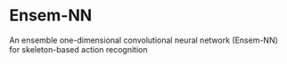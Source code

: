 # Ensem-NN
An ensemble one-dimensional convolutional neural network (Ensem-NN) for skeleton-based action recognition
